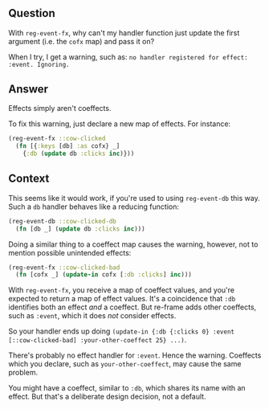 <!-- leave this H1 here. It stops mkdocs putting in a Title at the top.
     It needs to be at the top of the file otherwise it breaks the 
     table of contents on the right hand side. -->
#

## Question

With `reg-event-fx`, why can't my handler function just update the first argument (i.e. the `cofx` map) and pass it on? 

When I try, I get a warning, such as: `no handler registered for effect: :event. Ignoring.`

## Answer

Effects simply aren't coeffects.

To fix this warning, just declare a new map of effects. For instance:

```clj
(reg-event-fx ::cow-clicked
  (fn [{:keys [db] :as cofx} _]
    {:db (update db :clicks inc)}))
```

## Context

This seems like it would work, if you're used to using `reg-event-db` this way.
Such a `db` handler behaves like a reducing function:

```clj
(reg-event-db ::cow-clicked-db
  (fn [db _] (update db :clicks inc)))
```

Doing a similar thing to a coeffect map causes the warning, however, not to mention possible unintended effects:

```clj
(reg-event-fx ::cow-clicked-bad
  (fn [cofx _] (update-in cofx [:db :clicks] inc)))
```

With `reg-event-fx`, you receive a map of coeffect values, and you're expected to return a map of effect values. 
It's a coincidence that `:db` identifies both an effect *and* a coeffect.
But re-frame adds other coeffects, such as `:event`, which it does *not* consider effects.

So your handler ends up doing `(update-in {:db {:clicks 0} :event [::cow-clicked-bad] :your-other-coeffect 25} ...)`. 

There's probably no effect handler for `:event`. Hence the warning.
Coeffects which you declare, such as `your-other-coeffect`, may cause the same problem.

You might have a coeffect, similar to `:db`, which shares its name with an effect. But that's a deliberate design decision, not a default.
